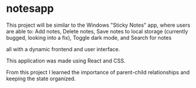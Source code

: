 # notesapp

This project will be similar to the Windows "Sticky Notes" app, where users are able to:
    Add notes,
    Delete notes,
    Save notes to local storage (currently bugged, looking into a fix),
    Toggle dark mode, and
    Search for notes

all with a dynamic frontend and user interface.

This application was made using React and CSS.

From this project I learned the importance of parent-child relationships and keeping the state organized.
